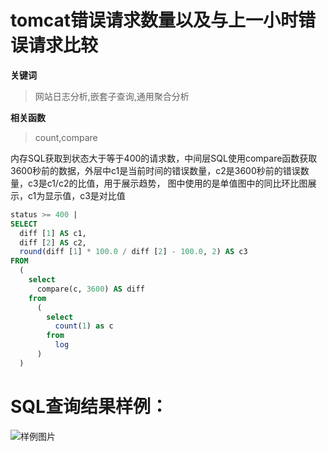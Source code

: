 # tomcat错误请求数量以及与上一小时错误请求比较
**关键词**
> 网站日志分析,嵌套子查询,通用聚合分析

**相关函数**
> count,compare

内存SQL获取到状态大于等于400的请求数，中间层SQL使用compare函数获取3600秒前的数据，外层中c1是当前时间的错误数量，c2是3600秒前的错误数量，c3是c1/c2的比值，用于展示趋势，
图中使用的是单值图中的同比环比图展示，c1为显示值，c3是对比值


```SQL
status >= 400 |
SELECT
  diff [1] AS c1,
  diff [2] AS c2,
  round(diff [1] * 100.0 / diff [2] - 100.0, 2) AS c3
FROM
  (
    select
      compare(c, 3600) AS diff
    from
      (
        select
          count(1) as c
        from
          log
      )
  )
```

# SQL查询结果样例：

![样例图片](http://slsconsole.oss-cn-hangzhou.aliyuncs.com/sql_sample/1584598821874tomcat.jpg)